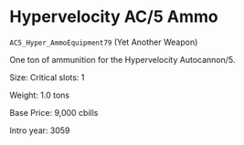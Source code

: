 # Hypervelocity AC/5 Ammo

`AC5_Hyper_AmmoEquipment79` (Yet Another Weapon)

One ton of ammunition for the Hypervelocity Autocannon/5.

Size: Critical slots: 1

Weight: 1.0 tons

Base Price: 9,000 cbills

Intro year: 3059

